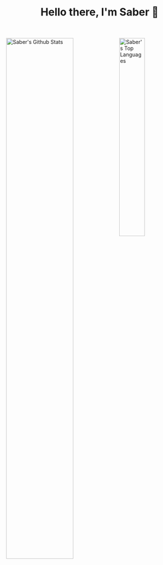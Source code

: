 <p>
  <h1 align="center"><b>Hello there, I'm Saber 👋</b></h1>
</p>
<br>
<br>


  <img align="left" src="https://github-readme-stats.vercel.app/api?username=saber-khakbiz&show_icons=true&theme=merko" alt="Saber's Github Stats" width="60%">
  
<img src="https://github-readme-stats.vercel.app/api/top-langs/?username=saber-khakbiz&layout=compact&theme=merko" width="37%" alt="Saber's Top Languages">


<br>

